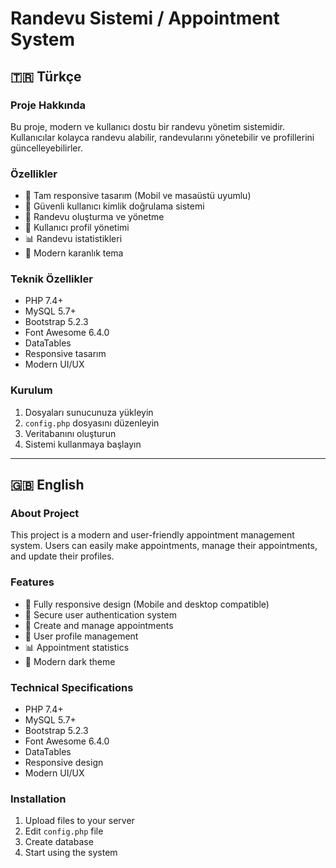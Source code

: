 # Randevu Sistemi / Appointment System

## 🇹🇷 Türkçe

### Proje Hakkında
Bu proje, modern ve kullanıcı dostu bir randevu yönetim sistemidir. Kullanıcılar kolayca randevu alabilir, randevularını yönetebilir ve profillerini güncelleyebilirler.

### Özellikler
- 📱 Tam responsive tasarım (Mobil ve masaüstü uyumlu)
- 🔐 Güvenli kullanıcı kimlik doğrulama sistemi
- 📅 Randevu oluşturma ve yönetme
- 👤 Kullanıcı profil yönetimi
- 📊 Randevu istatistikleri
- 🌙 Modern karanlık tema

### Teknik Özellikler
- PHP 7.4+
- MySQL 5.7+
- Bootstrap 5.2.3
- Font Awesome 6.4.0
- DataTables
- Responsive tasarım
- Modern UI/UX

### Kurulum
1. Dosyaları sunucunuza yükleyin
2. `config.php` dosyasını düzenleyin
3. Veritabanını oluşturun
4. Sistemi kullanmaya başlayın

---

## 🇬🇧 English

### About Project
This project is a modern and user-friendly appointment management system. Users can easily make appointments, manage their appointments, and update their profiles.

### Features
- 📱 Fully responsive design (Mobile and desktop compatible)
- 🔐 Secure user authentication system
- 📅 Create and manage appointments
- 👤 User profile management
- 📊 Appointment statistics
- 🌙 Modern dark theme

### Technical Specifications
- PHP 7.4+
- MySQL 5.7+
- Bootstrap 5.2.3
- Font Awesome 6.4.0
- DataTables
- Responsive design
- Modern UI/UX

### Installation
1. Upload files to your server
2. Edit `config.php` file
3. Create database
4. Start using the system 